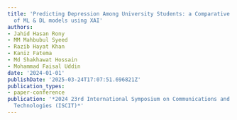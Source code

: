 ```yaml
---
title: 'Predicting Depression Among University Students: a Comparative Assessment
  of ML & DL models using XAI'
authors:
- Jahid Hasan Rony
- MM Mahbubul Syeed
- Razib Hayat Khan
- Kaniz Fatema
- Md Shakhawat Hossain
- Mohammad Faisal Uddin
date: '2024-01-01'
publishDate: '2025-03-24T17:07:51.696821Z'
publication_types:
- paper-conference
publication: '*2024 23rd International Symposium on Communications and Information
  Technologies (ISCIT)*'
---
```

